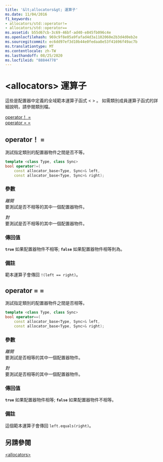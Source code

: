 ```yaml
---
title: '&lt;allocators&gt; 運算子'
ms.date: 11/04/2016
f1_keywords:
- allocators/std::operator!=
- allocators/std::operator==
ms.assetid: b55d67cb-3c69-46bf-ad40-e845fb096c4e
ms.openlocfilehash: 969c9f8e05a9fafad4d3a1102060e2b3d4d0eb2e
ms.sourcegitcommit: ec6dd97ef3d10b44e0fedaa8e53f41696f49ac7b
ms.translationtype: MT
ms.contentlocale: zh-TW
ms.lasthandoff: 08/25/2020
ms.locfileid: "88844778"
---
```

# <a name="ltallocatorsgt-operators"></a>&lt;allocators&gt; 運算子

這些是配置器中定義的全域範本運算子函式 &lt; &gt; 。 如需類別成員運算子函式的詳細說明，請參閱類別檔。

[operator！ =](#op_neq)\
[operator = =](#op_eq_eq)

## <a name="operator"></a><a name="op_neq"></a> operator！ =

測試指定類別的配置器物件之間是否不等。

```cpp
template <class Type, class Sync>
bool operator!=(
    const allocator_base<Type, Sync>& left,
    const allocator_base<Type, Sync>& right);
```

### <a name="parameters"></a>參數

*離開*\
要測試是否不相等的其中一個配置器物件。

*對*\
要測試是否不相等的其中一個配置器物件。

### <a name="return-value"></a>傳回值

**`true`** 如果配置器物件不相等; **`false`** 如果配置器物件相等則為。

### <a name="remarks"></a>備註

範本運算子會傳回 `!(left == right)`。

## <a name="operator"></a><a name="op_eq_eq"></a> operator = =

測試指定類別的配置器物件之間是否相等。

```cpp
template <class Type, class Sync>
bool operator==(
    const allocator_base<Type, Sync>& left,
    const allocator_base<Type, Sync>& right);
```

### <a name="parameters"></a>參數

*離開*\
要測試是否相等的其中一個配置器物件。

*對*\
要測試是否相等的其中一個配置器物件。

### <a name="return-value"></a>傳回值

**`true`** 如果配置器物件相等; **`false`** 如果配置器物件不相等。

### <a name="remarks"></a>備註

這個範本運算子會傳回 `left.equals(right)`。

## <a name="see-also"></a>另請參閱

[\<allocators>](allocators-header.md)
